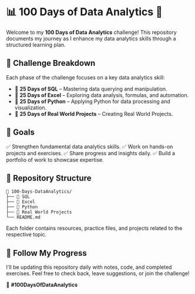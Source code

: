 # 📊 100 Days of Data Analytics 🚀

Welcome to my **100 Days of Data Analytics** challenge! This repository documents my journey as I enhance my data analytics skills through a structured learning plan.

## 📅 Challenge Breakdown
Each phase of the challenge focuses on a key data analytics skill:

- 🔹 **25 Days of SQL** – Mastering data querying and manipulation.
- 🔹 **25 Days of Excel** – Exploring data analysis, formulas, and automation.
- 🔹 **25 Days of Python** – Applying Python for data processing and visualization.
- 🔹 **25 Days of Real World Projects** – Creating Real World Projects.

## 📌 Goals
✅ Strengthen fundamental data analytics skills.
✅ Work on hands-on projects and exercises.
✅ Share progress and insights daily.
✅ Build a portfolio of work to showcase expertise.

## 📂 Repository Structure
```
📂 100-Days-DataAnalytics/
├── 📁 SQL
├── 📁 Excel
├── 📁 Python
├── 📁 Real World Projects
└── README.md
```
Each folder contains resources, practice files, and projects related to the respective topic.

## 🚀 Follow My Progress
I'll be updating this repository daily with notes, code, and completed exercises. Feel free to check back, leave suggestions, or join the challenge!

📌 **#100DaysOfDataAnalytics**
